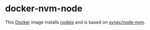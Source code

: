 # docker-nvm-node

This [Docker](https://www.docker.com) image installs [nodejs](https://nodejs.org) and is based on [synec/node-nvm](https://registry.hub.docker.com/u/synec/nvm/).
